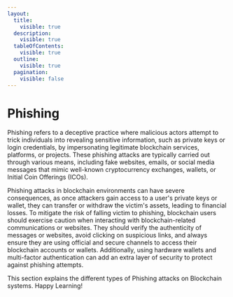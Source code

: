 ```yaml
---
layout:
  title:
    visible: true
  description:
    visible: true
  tableOfContents:
    visible: true
  outline:
    visible: true
  pagination:
    visible: false
---
```


# Phishing

Phishing refers to a deceptive practice where malicious actors attempt to trick individuals into revealing sensitive information, such as private keys or login credentials, by impersonating legitimate blockchain services, platforms, or projects. These phishing attacks are typically carried out through various means, including fake websites, emails, or social media messages that mimic well-known cryptocurrency exchanges, wallets, or Initial Coin Offerings (ICOs).

Phishing attacks in blockchain environments can have severe consequences, as once attackers gain access to a user's private keys or wallet, they can transfer or withdraw the victim's assets, leading to financial losses. To mitigate the risk of falling victim to phishing, blockchain users should exercise caution when interacting with blockchain-related communications or websites. They should verify the authenticity of messages or websites, avoid clicking on suspicious links, and always ensure they are using official and secure channels to access their blockchain accounts or wallets. Additionally, using hardware wallets and multi-factor authentication can add an extra layer of security to protect against phishing attempts.

This section explains the different types of Phishing attacks on Blockchain systems. Happy Learning!
